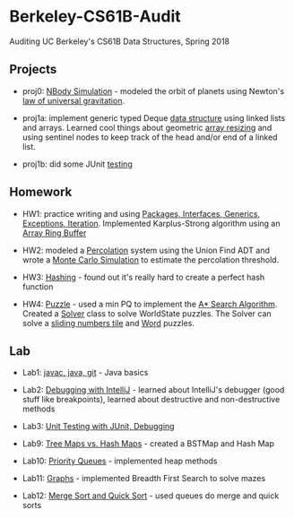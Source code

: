 # Berkeley-CS61B-Audit
Auditing UC Berkeley's CS61B Data Structures, Spring 2018

Projects
--------
- proj0: [NBody Simulation](https://github.com/LanceSanity/Berkeley-CS61B-Audit/tree/master/proj0) - modeled the orbit of planets using Newton's [law of universal gravitation](https://en.wikipedia.org/wiki/Newton%27s_law_of_universal_gravitation). 

- proj1a: implement generic typed Deque [data structure](https://github.com/LanceSanity/Berkeley-CS61B-Audit/tree/master/proj1a) using linked lists and arrays. Learned cool things about geometric [array resizing](https://ece.uwaterloo.ca/~dwharder/aads/Algorithms/Array_resizing/) and using sentinel nodes to keep track of the head and/or end of a linked list.

- proj1b: did some JUnit [testing](https://github.com/LanceSanity/Berkeley-CS61B-Audit/tree/master/proj1b)

Homework
-------
- HW1: practice writing and using [Packages, Interfaces, Generics, Exceptions, Iteration](https://github.com/LanceSanity/Berkeley-CS61B-Audit/tree/master/hw1). Implemented Karplus-Strong algorithm using an [Array Ring Buffer](https://github.com/LanceSanity/Berkeley-CS61B-Audit/blob/master/hw1/synthesizer/ArrayRingBuffer.java)

- HW2: modeled a [Percolation](https://github.com/LanceSanity/Berkeley-CS61B-Audit/blob/master/hw2/hw2/Percolation.java) system using the Union Find ADT and wrote a [Monte Carlo Simulation](https://github.com/LanceSanity/Berkeley-CS61B-Audit/blob/master/hw2/hw2/PercolationStats.java) to estimate the percolation threshold.

- HW3: [Hashing](https://github.com/LanceSanity/Berkeley-CS61B-Audit/tree/master/hw3/hw3/hash) - found out it's really hard to create a perfect hash function

- HW4: [Puzzle](https://github.com/LanceSanity/Berkeley-CS61B-Audit/tree/master/hw4/hw4/puzzle) - used a min PQ to implement the [A* Search Algorithm](https://en.wikipedia.org/wiki/A*_search_algorithm). Created a [Solver](https://github.com/LanceSanity/Berkeley-CS61B-Audit/blob/master/hw4/hw4/puzzle/Solver.java) class to solve WorldState puzzles. The Solver can solve a [sliding numbers tile](https://github.com/LanceSanity/Berkeley-CS61B-Audit/blob/master/hw4/hw4/puzzle/Board.java) and [Word](https://github.com/LanceSanity/Berkeley-CS61B-Audit/blob/master/hw4/hw4/puzzle/Word.java) puzzles.

Lab
---
- Lab1: [javac, java, git](https://github.com/LanceSanity/Berkeley-CS61B-Audit/tree/master/lab1) - Java basics

- Lab2: [Debugging with IntelliJ](https://github.com/LanceSanity/Berkeley-CS61B-Audit/tree/master/lab2) - learned about IntelliJ's debugger (good stuff like breakpoints), learned about destructive and non-destructive methods

- Lab3: [Unit Testing with JUnit, Debugging](https://github.com/LanceSanity/Berkeley-CS61B-Audit/tree/master/lab3)

- Lab9: [Tree Maps vs. Hash Maps](https://github.com/LanceSanity/Berkeley-CS61B-Audit/tree/master/lab9/lab9) - created a BSTMap and Hash Map

- Lab10: [Priority Queues](https://github.com/LanceSanity/Berkeley-CS61B-Audit/blob/master/lab10/ArrayHeap.java) - implemented heap methods

- Lab11: [Graphs](https://github.com/LanceSanity/Berkeley-CS61B-Audit/blob/master/lab11/lab11/graphs/MazeBreadthFirstPaths.java) - implemented Breadth First Search to solve mazes

- Lab12: [Merge Sort and Quick Sort](https://github.com/LanceSanity/Berkeley-CS61B-Audit/tree/master/lab12) - used queues do merge and quick sorts
